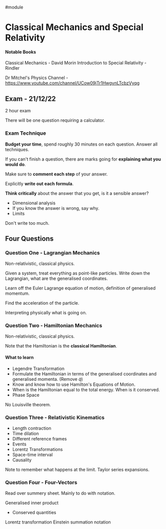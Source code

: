 #module 

# Classical Mechanics and Special Relativity

#### Notable Books
Classical Mechanics - David Morin
Introduction to Special Relativity - Rindler

Dr Mitchel's Physics Channel - https://www.youtube.com/channel/UCow09jTr1HwgynLTcbzVyqg

## Exam - 21/12/22
2 hour exam

There will be one question requiring a calculator.


### Exam Technique
**Budget your time**, spend roughly 30 minutes on each question.
Answer all techniques.

If you can't finish a question, there are marks going for **explaining what you would do**.

Make sure to **comment each step** of your answer.

Explicitly **write out each formula**.

**Think critically** about the answer that you get, is it a sensible answer?
- Dimensional analysis
- If you know the answer is wrong, say why.
- Limits

Don't write too much.

## Four Questions

### Question One - Lagrangian Mechanics
Non-relativistic, classical physics.

Given a system, treat everything as point-like particles.
Write down the Lagrangian, what are the generalised coordinates.

Learn off the Euler Lagrange equation of motion, definition of generalised momentum.

Find the acceleration of the particle.

Interpreting physically what is going on.

### Question Two - Hamiltonian Mechanics
Non-relativistic, classical physics.

Note that the Hamiltonian is the **classical Hamiltonian**.

#### What to learn
- Legendre Transformation
- Formulate the Hamiltonian in terms of the generalised coordinates and generalised momenta. (Remove $\dot{q}$)
- Know and know how to use Hamilton's Equations of Motion.
- When is the Hamiltonian equal to the total energy. When is it conserved.
- Phase Space

No Louisville theorem.

### Question Three - Relativistic Kinematics
- Length contraction
- Time dilation
- Different reference frames
- Events
- Lorentz Transformations
- Space-time interval
- Causality

Note to remember what happens at the limit.
Taylor series expansions.

### Question Four - Four-Vectors
Read over summery sheet.
Mainly to do with notation.

Generalised inner product
- Conserved quantities

Lorentz transformation
Einstein summation notation
